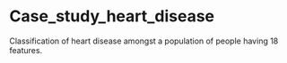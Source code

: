 # Case_study_heart_disease
Classification of heart disease amongst a population of people having 18 features.
